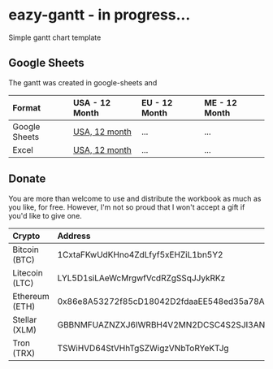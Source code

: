 # eazy-gantt - in progress...
Simple gantt chart template

## Google Sheets
The gantt was created in google-sheets and

| Format | USA - 12 Month | EU - 12 Month | ME - 12 Month |
| :----- | :----- | :----- | :----- |
| Google Sheets | [USA, 12 month](https://docs.google.com/spreadsheets/d/1eCM4k0uaRClZ3GC3iBRN5yrVVSwb-O0PIE4CuOc7I18/edit?usp=sharing) | ... | ... |
| Excel | [USA, 12 month](./EazyGantt%20(USA%2C%20Day%2C%2012%20month).xlsx) | ... | ... |

## Donate
You are more than welcome to use and distribute the workbook as much as you like, for free. However, I'm not so proud that I won't accept a gift if you'd like to give one.


| Crypto | Address |
| :----- | :------ |
| Bitcoin (BTC) | 1CxtaFKwUdKHno4ZdLfyf5xEHZiL1bn5Y2 |
| Litecoin (LTC) | LYL5D1siLAeWcMrgwfVcdRZgSSqJJykRKz |
| Ethereum (ETH) | 0x86e8A53272f85cD18042D2fdaaEE548ed35a78A5 |
| Stellar (XLM) | GBBNMFUAZNZXJ6IWRBH4V2MN2DCSC4S2SJI3AN7U2MX6BVZHHTKWV3IU |
| Tron (TRX) | TSWiHVD64StVHhTgSZWigzVNbToRYeKTJg |
